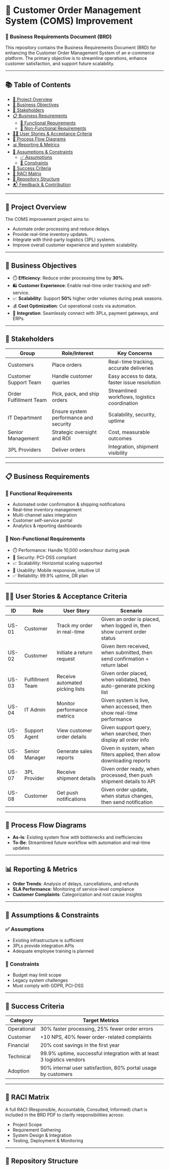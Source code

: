 # 🛒 Customer Order Management System (COMS) Improvement  
### 📄 Business Requirements Document (BRD)

This repository contains the Business Requirements Document (BRD) for enhancing the Customer Order Management System of an e-commerce platform. The primary objective is to streamline operations, enhance customer satisfaction, and support future scalability.

---

## 📚 Table of Contents

- [📌 Project Overview](#-project-overview)
- [🎯 Business Objectives](#-business-objectives)
- [👥 Stakeholders](#-stakeholders)
- [📋 Business Requirements](#-business-requirements)
  - [🔧 Functional Requirements](#-functional-requirements)
  - [📐 Non-Functional Requirements](#-non-functional-requirements)
- [🧑‍💼 User Stories & Acceptance Criteria](#-user-stories--acceptance-criteria)
- [🔁 Process Flow Diagrams](#-process-flow-diagrams)
- [📊 Reporting & Metrics](#-reporting--metrics)
- [🧱 Assumptions & Constraints](#-assumptions--constraints)
  - [✅ Assumptions](#-assumptions)
  - [🚫 Constraints](#-constraints)
- [🏁 Success Criteria](#-success-criteria)
- [📌 RACI Matrix](#-raci-matrix)
- [📁 Repository Structure](#-repository-structure)
- [📬 Feedback & Contribution](#-feedback--contribution)

---

## 📌 Project Overview

The COMS improvement project aims to:

- Automate order processing and reduce delays.
- Provide real-time inventory updates.
- Integrate with third-party logistics (3PL) systems.
- Improve overall customer experience and system scalability.

---

## 🎯 Business Objectives

- ⏱️ **Efficiency**: Reduce order processing time by **30%**.
- 🛍️ **Customer Experience**: Enable real-time order tracking and self-service.
- 📈 **Scalability**: Support **50%** higher order volumes during peak seasons.
- 💰 **Cost Optimization**: Cut operational costs via automation.
- 🔗 **Integration**: Seamlessly connect with 3PLs, payment gateways, and ERPs.

---

## 👥 Stakeholders

| Group                   | Role/Interest                             | Key Concerns                                   |
|------------------------|-------------------------------------------|------------------------------------------------|
| Customers              | Place orders                              | Real-time tracking, accurate deliveries        |
| Customer Support Team  | Handle customer queries                   | Easy access to data, faster issue resolution   |
| Order Fulfillment Team | Pick, pack, and ship orders               | Streamlined workflows, logistics coordination  |
| IT Department          | Ensure system performance and security    | Scalability, security, uptime                  |
| Senior Management      | Strategic oversight and ROI               | Cost, measurable outcomes                      |
| 3PL Providers          | Deliver orders                            | Integration, shipment visibility               |

---

## 📋 Business Requirements

### 🔧 Functional Requirements

- Automated order confirmation & shipping notifications  
- Real-time inventory management  
- Multi-channel sales integration  
- Customer self-service portal  
- Analytics & reporting dashboards  

### 📐 Non-Functional Requirements

- ⏱️ Performance: Handle 10,000 orders/hour during peak  
- 🔐 Security: PCI-DSS compliant  
- 📈 Scalability: Horizontal scaling supported  
- 📱 Usability: Mobile responsive, intuitive UI  
- ✅ Reliability: 99.9% uptime, DR plan  

---

## 🧑‍💼 User Stories & Acceptance Criteria

| ID    | Role              | User Story                      | Scenario                                                                 |
|-------|-------------------|----------------------------------|--------------------------------------------------------------------------|
| US-01 | Customer          | Track my order in real-time      | Given an order is placed, when logged in, then show current order status |
| US-02 | Customer          | Initiate a return request        | Given item received, when submitted, then send confirmation + return label |
| US-03 | Fulfillment Team  | Receive automated picking lists  | Given order placed, when validated, then auto-generate picking list      |
| US-04 | IT Admin          | Monitor performance metrics      | Given system is live, when accessed, then show real-time performance     |
| US-05 | Support Agent     | View customer order details      | Given support query, when searched, then display all order info          |
| US-06 | Senior Manager    | Generate sales reports           | Given in system, when filters applied, then allow downloading reports    |
| US-07 | 3PL Provider      | Receive shipment details         | Given order ready, when processed, then push shipment details to API     |
| US-08 | Customer          | Get push notifications           | Given order update, when status changes, then send notification          |

---

## 🔁 Process Flow Diagrams

- **As-Is**: Existing system flow with bottlenecks and inefficiencies  
- **To-Be**: Streamlined future workflow with automation and real-time updates  

---

## 📊 Reporting & Metrics

- **Order Trends**: Analysis of delays, cancellations, and refunds  
- **SLA Performance**: Monitoring of service-level compliance  
- **Customer Complaints**: Categorization and root cause insights  

---

## 🧱 Assumptions & Constraints

### ✅ Assumptions

- Existing infrastructure is sufficient  
- 3PLs provide integration APIs  
- Adequate employee training is planned  

### 🚫 Constraints

- Budget may limit scope  
- Legacy system challenges  
- Must comply with GDPR, PCI-DSS  

---

## 🏁 Success Criteria

| Category        | Target Metrics                                                       |
|----------------|-----------------------------------------------------------------------|
| Operational     | 30% faster processing, 25% fewer order errors                         |
| Customer        | +10 NPS, 40% fewer order-related complaints                           |
| Financial       | 20% cost savings in the first year                                    |
| Technical       | 99.9% uptime, successful integration with at least 3 logistics vendors|
| Adoption        | 90% internal user satisfaction, 80% portal usage by customers         |

---

## 📌 RACI Matrix

A full RACI (Responsible, Accountable, Consulted, Informed) chart is included in the BRD PDF to clarify responsibilities across:

- Project Scope
- Requirement Gathering
- System Design & Integration
- Testing, Deployment & Monitoring

---

## 📁 Repository Structure

